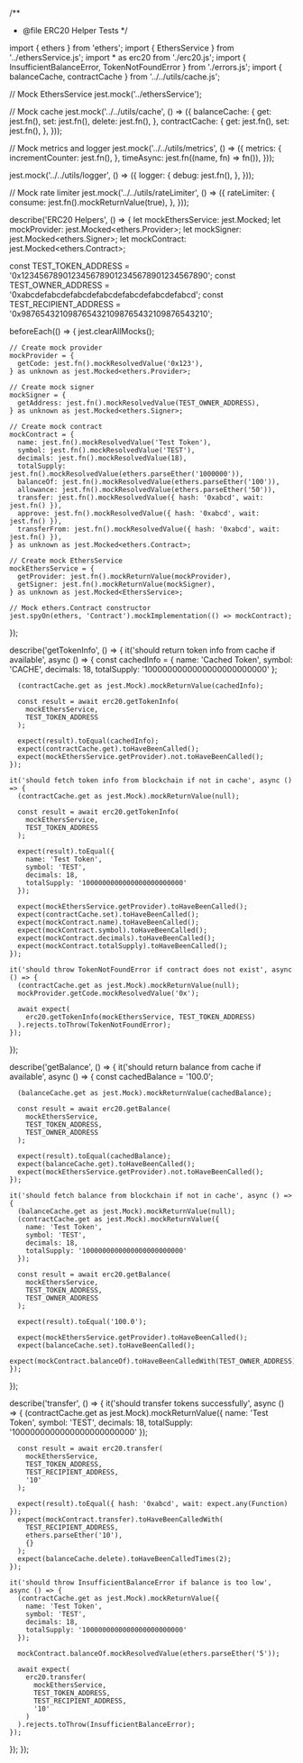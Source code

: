 /**
 * @file ERC20 Helper Tests
 */

import { ethers } from 'ethers';
import { EthersService } from '../ethersService.js';
import * as erc20 from './erc20.js';
import { InsufficientBalanceError, TokenNotFoundError } from './errors.js';
import { balanceCache, contractCache } from '../../utils/cache.js';

// Mock EthersService
jest.mock('../ethersService');

// Mock cache
jest.mock('../../utils/cache', () => ({
  balanceCache: {
    get: jest.fn(),
    set: jest.fn(),
    delete: jest.fn(),
  },
  contractCache: {
    get: jest.fn(),
    set: jest.fn(),
  },
}));

// Mock metrics and logger
jest.mock('../../utils/metrics', () => ({
  metrics: {
    incrementCounter: jest.fn(),
  },
  timeAsync: jest.fn((name, fn) => fn()),
}));

jest.mock('../../utils/logger', () => ({
  logger: {
    debug: jest.fn(),
  },
}));

// Mock rate limiter
jest.mock('../../utils/rateLimiter', () => ({
  rateLimiter: {
    consume: jest.fn().mockReturnValue(true),
  },
}));

describe('ERC20 Helpers', () => {
  let mockEthersService: jest.Mocked<EthersService>;
  let mockProvider: jest.Mocked<ethers.Provider>;
  let mockSigner: jest.Mocked<ethers.Signer>;
  let mockContract: jest.Mocked<ethers.Contract>;
  
  const TEST_TOKEN_ADDRESS = '0x1234567890123456789012345678901234567890';
  const TEST_OWNER_ADDRESS = '0xabcdefabcdefabcdefabcdefabcdefabcdefabcd';
  const TEST_RECIPIENT_ADDRESS = '0x9876543210987654321098765432109876543210';
  
  beforeEach(() => {
    jest.clearAllMocks();
    
    // Create mock provider
    mockProvider = {
      getCode: jest.fn().mockResolvedValue('0x123'),
    } as unknown as jest.Mocked<ethers.Provider>;
    
    // Create mock signer
    mockSigner = {
      getAddress: jest.fn().mockResolvedValue(TEST_OWNER_ADDRESS),
    } as unknown as jest.Mocked<ethers.Signer>;
    
    // Create mock contract
    mockContract = {
      name: jest.fn().mockResolvedValue('Test Token'),
      symbol: jest.fn().mockResolvedValue('TEST'),
      decimals: jest.fn().mockResolvedValue(18),
      totalSupply: jest.fn().mockResolvedValue(ethers.parseEther('1000000')),
      balanceOf: jest.fn().mockResolvedValue(ethers.parseEther('100')),
      allowance: jest.fn().mockResolvedValue(ethers.parseEther('50')),
      transfer: jest.fn().mockResolvedValue({ hash: '0xabcd', wait: jest.fn() }),
      approve: jest.fn().mockResolvedValue({ hash: '0xabcd', wait: jest.fn() }),
      transferFrom: jest.fn().mockResolvedValue({ hash: '0xabcd', wait: jest.fn() }),
    } as unknown as jest.Mocked<ethers.Contract>;
    
    // Create mock EthersService
    mockEthersService = {
      getProvider: jest.fn().mockReturnValue(mockProvider),
      getSigner: jest.fn().mockReturnValue(mockSigner),
    } as unknown as jest.Mocked<EthersService>;
    
    // Mock ethers.Contract constructor
    jest.spyOn(ethers, 'Contract').mockImplementation(() => mockContract);
  });
  
  describe('getTokenInfo', () => {
    it('should return token info from cache if available', async () => {
      const cachedInfo = {
        name: 'Cached Token',
        symbol: 'CACHE',
        decimals: 18,
        totalSupply: '1000000000000000000000000'
      };
      
      (contractCache.get as jest.Mock).mockReturnValue(cachedInfo);
      
      const result = await erc20.getTokenInfo(
        mockEthersService,
        TEST_TOKEN_ADDRESS
      );
      
      expect(result).toEqual(cachedInfo);
      expect(contractCache.get).toHaveBeenCalled();
      expect(mockEthersService.getProvider).not.toHaveBeenCalled();
    });
    
    it('should fetch token info from blockchain if not in cache', async () => {
      (contractCache.get as jest.Mock).mockReturnValue(null);
      
      const result = await erc20.getTokenInfo(
        mockEthersService,
        TEST_TOKEN_ADDRESS
      );
      
      expect(result).toEqual({
        name: 'Test Token',
        symbol: 'TEST',
        decimals: 18,
        totalSupply: '1000000000000000000000000'
      });
      
      expect(mockEthersService.getProvider).toHaveBeenCalled();
      expect(contractCache.set).toHaveBeenCalled();
      expect(mockContract.name).toHaveBeenCalled();
      expect(mockContract.symbol).toHaveBeenCalled();
      expect(mockContract.decimals).toHaveBeenCalled();
      expect(mockContract.totalSupply).toHaveBeenCalled();
    });
    
    it('should throw TokenNotFoundError if contract does not exist', async () => {
      (contractCache.get as jest.Mock).mockReturnValue(null);
      mockProvider.getCode.mockResolvedValue('0x');
      
      await expect(
        erc20.getTokenInfo(mockEthersService, TEST_TOKEN_ADDRESS)
      ).rejects.toThrow(TokenNotFoundError);
    });
  });
  
  describe('getBalance', () => {
    it('should return balance from cache if available', async () => {
      const cachedBalance = '100.0';
      
      (balanceCache.get as jest.Mock).mockReturnValue(cachedBalance);
      
      const result = await erc20.getBalance(
        mockEthersService,
        TEST_TOKEN_ADDRESS,
        TEST_OWNER_ADDRESS
      );
      
      expect(result).toEqual(cachedBalance);
      expect(balanceCache.get).toHaveBeenCalled();
      expect(mockEthersService.getProvider).not.toHaveBeenCalled();
    });
    
    it('should fetch balance from blockchain if not in cache', async () => {
      (balanceCache.get as jest.Mock).mockReturnValue(null);
      (contractCache.get as jest.Mock).mockReturnValue({
        name: 'Test Token',
        symbol: 'TEST',
        decimals: 18,
        totalSupply: '1000000000000000000000000'
      });
      
      const result = await erc20.getBalance(
        mockEthersService,
        TEST_TOKEN_ADDRESS,
        TEST_OWNER_ADDRESS
      );
      
      expect(result).toEqual('100.0');
      
      expect(mockEthersService.getProvider).toHaveBeenCalled();
      expect(balanceCache.set).toHaveBeenCalled();
      expect(mockContract.balanceOf).toHaveBeenCalledWith(TEST_OWNER_ADDRESS);
    });
  });
  
  describe('transfer', () => {
    it('should transfer tokens successfully', async () => {
      (contractCache.get as jest.Mock).mockReturnValue({
        name: 'Test Token',
        symbol: 'TEST',
        decimals: 18,
        totalSupply: '1000000000000000000000000'
      });
      
      const result = await erc20.transfer(
        mockEthersService,
        TEST_TOKEN_ADDRESS,
        TEST_RECIPIENT_ADDRESS,
        '10'
      );
      
      expect(result).toEqual({ hash: '0xabcd', wait: expect.any(Function) });
      expect(mockContract.transfer).toHaveBeenCalledWith(
        TEST_RECIPIENT_ADDRESS,
        ethers.parseEther('10'),
        {}
      );
      expect(balanceCache.delete).toHaveBeenCalledTimes(2);
    });
    
    it('should throw InsufficientBalanceError if balance is too low', async () => {
      (contractCache.get as jest.Mock).mockReturnValue({
        name: 'Test Token',
        symbol: 'TEST',
        decimals: 18,
        totalSupply: '1000000000000000000000000'
      });
      
      mockContract.balanceOf.mockResolvedValue(ethers.parseEther('5'));
      
      await expect(
        erc20.transfer(
          mockEthersService,
          TEST_TOKEN_ADDRESS,
          TEST_RECIPIENT_ADDRESS,
          '10'
        )
      ).rejects.toThrow(InsufficientBalanceError);
    });
  });
}); 